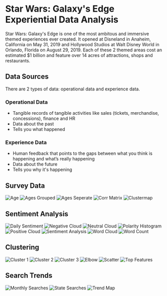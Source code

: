 # Star Wars: Galaxy's Edge Experiential Data Analysis
Star Wars: Galaxy's Edge is one of the most ambitous and immersive themed experiences ever created. It opened at Disneland in Anaheim, California on May 31, 2019 and Hollywood Studios at Walt Disney World in Orlando, Florida on August 29, 2019. Each of these 2 themed areas cost an estimated $1 billion and feature over 14 acres of attractions, shops and restaurants.

## Data Sources
There are 2 types of data: operational data and experience data. 

### Operational Data
* Tangible records of tangible activities like sales (tickets, merchandise, concessions), finance and HR
* Data about the past
* Tells you what happened

### Experience Data
* Human feedback that points to the gaps between what you think is happening and what’s really happening
* Data about the future
* Tells you why it's happening

## Survey Data
![Age](images/age.png)
![Ages Grouped](images/age_grouped.png)
![Ages Seperate](images/age_seperate.png)
![Corr Matrix](images/corrmatrix.png)
![Clustermap](images/clustermap.png)

## Sentiment Analysis
![Daily Sentiment](images/daily_sentiment.png)
![Negative Cloud](images/negative_cloud.png)
![Neutral Cloud](images/neutral_cloud.png)
![Polarity Histogram](images/polarity_histogram.png)
![Positive Cloud](images/positive_cloud.png)
![Sentiment Analysis](images/sentiment_analysis.png)
![Word Cloud](images/word_cloud.png)
![Word Count](images/word_count.png)

## Clustering
![Cluster 1](images/cluster1.png)
![Cluster 2](images/cluster2.png)
![Cluster 3](images/cluster3.png)
![Elbow](images/elbow.png)
![Scatter](images/scatter.png)
![Top Features](images/top_features.png)

## Search Trends
![Monthly Searches](images/monthly_searches.png)
![State Searches](images/state_searches.png)
![Trend Map](images/trend_map.png)

